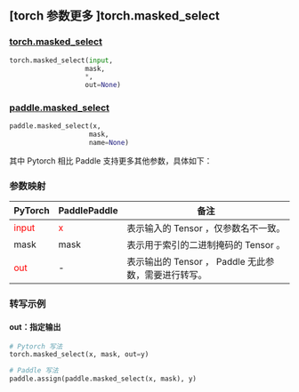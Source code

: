 ## [torch 参数更多 ]torch.masked_select
### [torch.masked_select](https://pytorch.org/docs/1.13/generated/torch.masked_select.html?highlight=masked_select#torch.masked_select)

```python
torch.masked_select(input,
                   mask,
                   *,
                   out=None)
```

### [paddle.masked_select](https://www.paddlepaddle.org.cn/documentation/docs/zh/api/paddle/masked_select_cn.html#masked-select)

```python
paddle.masked_select(x,
                    mask,
                    name=None)
```

其中 Pytorch 相比 Paddle 支持更多其他参数，具体如下：
### 参数映射
| PyTorch       | PaddlePaddle | 备注                                                   |
| ------------- | ------------ | ------------------------------------------------------ |
| <font color='red'> input </font> | <font color='red'> x </font> | 表示输入的 Tensor ，仅参数名不一致。  |
| mask         | mask            | 表示用于索引的二进制掩码的 Tensor 。                                      |
| <font color='red'> out </font> | -  | 表示输出的 Tensor ， Paddle 无此参数，需要进行转写。    |


### 转写示例
#### out：指定输出
```python
# Pytorch 写法
torch.masked_select(x, mask, out=y)

# Paddle 写法
paddle.assign(paddle.masked_select(x, mask), y)
```
